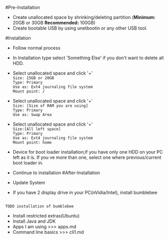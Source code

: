 #Pre-Installation
* Create unallocated space by shrinking/deleting partition (**Minimum:** 20GB or 30GB  **Recommended:**  100GB)   
* Create bootable USB by using unetbootin or any other USB tool.  

#Installation
* Follow normal process
* In Installation type select 'Something Else' if you don't want to delete all HDD.
* Select unallocated space and click '+'  
	`Size: 15GB or 20GB`   
	`Type: Primary`   
	`Use as: Ext4 journaling file system`      
	`Mount point: /`   
	
* Select unallocated space and click '+'  
	`Size: [Size of RAM you are using]`   
	`Type: Primary`   
	`Use as: Swap Area`   
	
* Select unallocated space and click '+'  
	`Size:[All left space]`   
	`Type: Primary`   
	`Use as: Ext4 journaling file system`      
	`Mount point: home`      
	
* Device for boot loader installation;if you have  only one HDD on your PC left as it is. If you ve more than one, select one where previous/current boot loader in.
* Continue to installation
#After-Installation
* Update System
* If you have 2 display drive in your PC(nVidia/Intel), install bumblebee
```

TODO installation of bumblebee
```
* Install restricted extras(Ubuntu)
* Install Java and JDK
* Apps I am using >>> apps.md
* Command line basics >>> cli1.md
